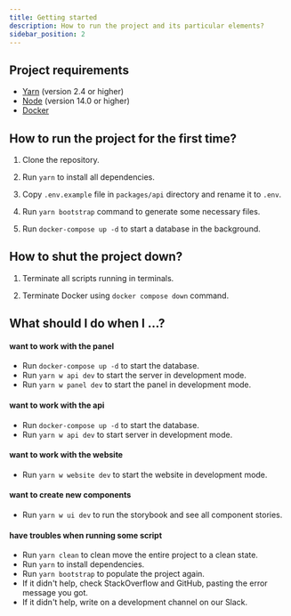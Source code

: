 ```yaml
---
title: Getting started
description: How to run the project and its particular elements?
sidebar_position: 2
---
```


## Project requirements

- [Yarn](https://yarnpkg.com/) (version 2.4 or higher)
- [Node](https://nodejs.org/) (version 14.0 or higher)
- [Docker](https://www.docker.com/)

## How to run the project for the first time?

1. Clone the repository.

2. Run `yarn` to install all dependencies.

3. Copy `.env.example` file in `packages/api` directory and rename it to `.env`.

4. Run `yarn bootstrap` command to generate some necessary files.

5. Run `docker-compose up -d` to start a database in the background.


## How to shut the project down?

1. Terminate all scripts running in terminals.

2. Terminate Docker using `docker compose down` command.


## What should I do when I ...?

#### want to work with the panel

- Run `docker-compose up -d` to start the database.
- Run `yarn w api dev` to start the server in development mode.
- Run `yarn w panel dev` to start the panel in development mode.

#### want to work with the api

- Run `docker-compose up -d` to start the database.
- Run `yarn w api dev` to start server in development mode.

#### want to work with the website

- Run `yarn w website dev` to start the website in development mode.

#### want to create new components

- Run `yarn w ui dev` to run the storybook and see all component stories.

#### have troubles when running some script

- Run `yarn clean` to clean move the entire project to a clean state.
- Run `yarn` to install dependencies.
- Run `yarn bootstrap` to populate the project again.
- If it didn't help, check StackOverflow and GitHub, pasting the error message you got.
- If it didn't help, write on a development channel on our Slack.